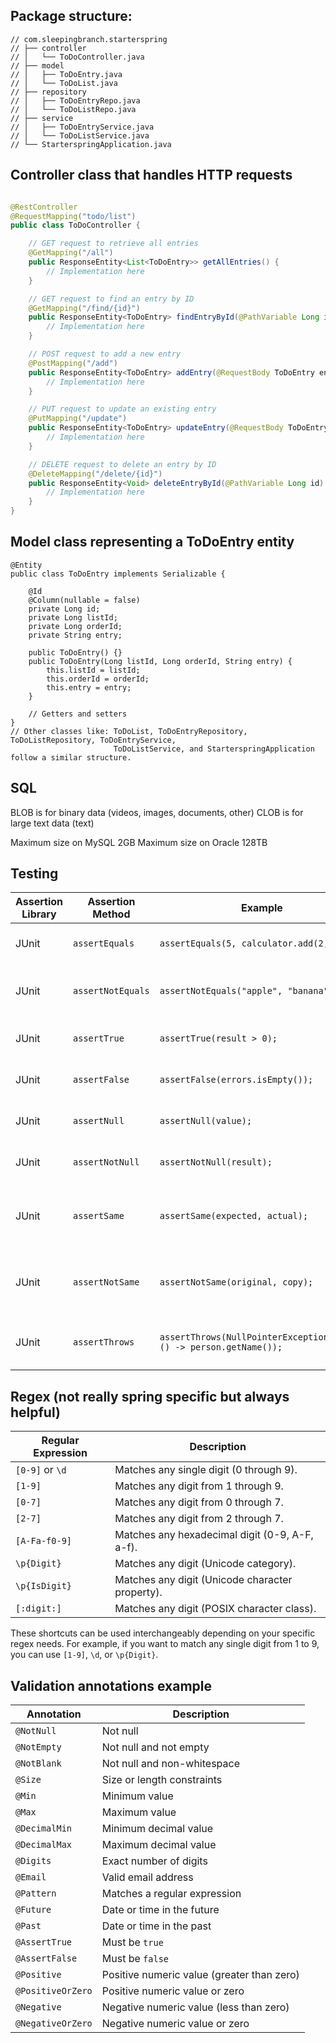 ## Package structure:

```
// com.sleepingbranch.starterspring
// ├── controller
// │   └── ToDoController.java
// ├── model
// │   ├── ToDoEntry.java
// │   └── ToDoList.java
// ├── repository
// │   ├── ToDoEntryRepo.java
// │   └── ToDoListRepo.java
// ├── service
// │   ├── ToDoEntryService.java
// │   └── ToDoListService.java
// └── StarterspringApplication.java
```

## Controller class that handles HTTP requests

```java

@RestController
@RequestMapping("todo/list")
public class ToDoController {

    // GET request to retrieve all entries
    @GetMapping("/all")
    public ResponseEntity<List<ToDoEntry>> getAllEntries() {
        // Implementation here
    }

    // GET request to find an entry by ID
    @GetMapping("/find/{id}")
    public ResponseEntity<ToDoEntry> findEntryById(@PathVariable Long id) {
        // Implementation here
    }

    // POST request to add a new entry
    @PostMapping("/add")
    public ResponseEntity<ToDoEntry> addEntry(@RequestBody ToDoEntry entry) {
        // Implementation here
    }

    // PUT request to update an existing entry
    @PutMapping("/update")
    public ResponseEntity<ToDoEntry> updateEntry(@RequestBody ToDoEntry entry) {
        // Implementation here
    }

    // DELETE request to delete an entry by ID
    @DeleteMapping("/delete/{id}")
    public ResponseEntity<Void> deleteEntryById(@PathVariable Long id) {
        // Implementation here
    }
}
```

## Model class representing a ToDoEntry entity

```
@Entity
public class ToDoEntry implements Serializable {

    @Id
    @Column(nullable = false)
    private Long id;
    private Long listId;
    private Long orderId;
    private String entry;

    public ToDoEntry() {}
    public ToDoEntry(Long listId, Long orderId, String entry) {
        this.listId = listId;
        this.orderId = orderId;
        this.entry = entry;
    }

    // Getters and setters
}
// Other classes like: ToDoList, ToDoEntryRepository, ToDoListRepository, ToDoEntryService, 
                       ToDoListService, and StarterspringApplication follow a similar structure.
```

## SQL

BLOB is for binary data (videos, images, documents, other)
CLOB is for large text data (text)

Maximum size on MySQL 2GB
Maximum size on Oracle 128TB

## Testing

| Assertion Library | Assertion Method                 | Example                                                             | Description                                      |
|-------------------|----------------------------------|---------------------------------------------------------------------|--------------------------------------------------|
| JUnit             | `assertEquals`                   | `assertEquals(5, calculator.add(2, 3));`                            | Checks if two values are equal.                  |
| JUnit             | `assertNotEquals`                | `assertNotEquals("apple", "banana");`                               | Checks if two values are not equal.              |
| JUnit             | `assertTrue`                     | `assertTrue(result > 0);`                                           | Checks if a condition is true.                   |
| JUnit             | `assertFalse`                    | `assertFalse(errors.isEmpty());`                                    | Checks if a condition is false.                  |
| JUnit             | `assertNull`                     | `assertNull(value);`                                                | Checks if a value is null.                       |
| JUnit             | `assertNotNull`                  | `assertNotNull(result);`                                            | Checks if a value is not null.                   |
| JUnit             | `assertSame`                     | `assertSame(expected, actual);`                                     | Checks if two objects are the same instance.     |
| JUnit             | `assertNotSame`                  | `assertNotSame(original, copy);`                                    | Checks if two objects are not the same instance. |
| JUnit             | `assertThrows`                   | `assertThrows(NullPointerException.class, () -> person.getName());` | Checks if a specific exception is thrown.        |

## Regex (not really spring specific but always helpful)

| Regular Expression | Description                                     |
|--------------------|-------------------------------------------------|
| `[0-9]` or `\d`    | Matches any single digit (0 through 9).         |
| `[1-9]`            | Matches any digit from 1 through 9.             |
| `[0-7]`            | Matches any digit from 0 through 7.             |
| `[2-7]`            | Matches any digit from 2 through 7.             |
| `[A-Fa-f0-9]`      | Matches any hexadecimal digit (0-9, A-F, a-f).  |
| `\p{Digit}`        | Matches any digit (Unicode category).           |
| `\p{IsDigit}`      | Matches any digit (Unicode character property). |
| `[:digit:]`        | Matches any digit (POSIX character class).      |

These shortcuts can be used interchangeably depending on your specific regex needs. For example, if you want to match
any single digit from 1 to 9, you can use `[1-9]`, `\d`, or `\p{Digit}`.


## Validation annotations example

| Annotation        | Description                                        |
|-------------------|----------------------------------------------------|
| `@NotNull`        | Not null                                           |
| `@NotEmpty`       | Not null and not empty                            |
| `@NotBlank`       | Not null and non-whitespace                       |
| `@Size`           | Size or length constraints                         |
| `@Min`            | Minimum value                                      |
| `@Max`            | Maximum value                                      |
| `@DecimalMin`     | Minimum decimal value                              |
| `@DecimalMax`     | Maximum decimal value                              |
| `@Digits`         | Exact number of digits                             |
| `@Email`          | Valid email address                                |
| `@Pattern`        | Matches a regular expression                       |
| `@Future`         | Date or time in the future                         |
| `@Past`           | Date or time in the past                           |
| `@AssertTrue`     | Must be `true`                                     |
| `@AssertFalse`    | Must be `false`                                    |
| `@Positive`       | Positive numeric value (greater than zero)         |
| `@PositiveOrZero` | Positive numeric value or zero                     |
| `@Negative`       | Negative numeric value (less than zero)            |
| `@NegativeOrZero` | Negative numeric value or zero                     |
